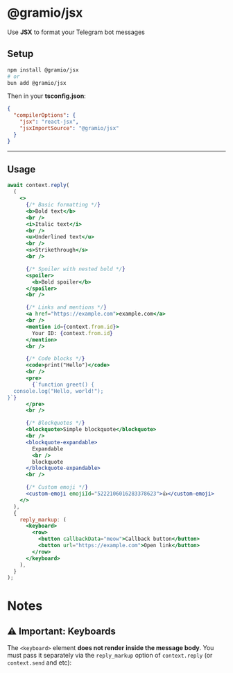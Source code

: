 # @gramio/jsx

Use **JSX** to format your Telegram bot messages

## Setup

```bash
npm install @gramio/jsx
# or
bun add @gramio/jsx
```

Then in your **tsconfig.json**:

```json
{
  "compilerOptions": {
    "jsx": "react-jsx",
    "jsxImportSource": "@gramio/jsx"
  }
}
```

---

## Usage
```jsx
await context.reply(
  (
    <>
      {/* Basic formatting */}
      <b>Bold text</b>
      <br />
      <i>Italic text</i>
      <br />
      <u>Underlined text</u>
      <br />
      <s>Strikethrough</s>
      <br />

      {/* Spoiler with nested bold */}
      <spoiler>
        <b>Bold spoiler</b>
      </spoiler>
      <br />

      {/* Links and mentions */}
      <a href="https://example.com">example.com</a>
      <br />
      <mention id={context.from.id}>
        Your ID: {context.from.id}
      </mention>
      <br />

      {/* Code blocks */}
      <code>print("Hello")</code>
      <br />
      <pre>
        {`function greet() {
  console.log("Hello, world!");
}`}
      </pre>
      <br />

      {/* Blockquotes */}
      <blockquote>Simple blockquote</blockquote>
      <br />
      <blockquote-expandable>
        Expandable
        <br />
        blockquote
      </blockquote-expandable>
      <br />

      {/* Custom emoji */}
      <custom-emoji emojiId="5222106016283378623">👍</custom-emoji>
    </>
  ),
  {
    reply_markup: (
      <keyboard>
        <row>
          <button callbackData="meow">Callback button</button>
          <button url="https://example.com">Open link</button>
        </row>
      </keyboard>
    ),
  }
);
```

# Notes
## ⚠️ Important: Keyboards

The `<keyboard>` element **does not render inside the message body**.
You must pass it separately via the `reply_markup` option of `context.reply` (or `context.send` and etc):

